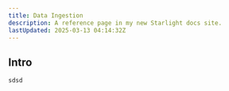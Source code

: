 ```yaml
---
title: Data Ingestion
description: A reference page in my new Starlight docs site.
lastUpdated: 2025-03-13 04:14:32Z
---
```


## Intro


``` sql
sdsd
```